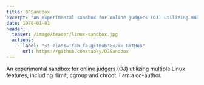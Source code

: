 ```yaml
---
title: OJSandbox
excerpt: "An experimental sandbox for online judgers (OJ) utilizing multiple Linux features, including rlimit, cgroup and chroot. I am a co-author."
date: 1970-01-01
header:
  teaser: /image/teaser/linux-sandbox.jpg
  actions:
    - label: "<i class='fab fa-github'></i> GitHub"
      url: https://github.com/taoky/OJSandbox
---
```


An experimental sandbox for online judgers (OJ) utilizing multiple Linux features, including rlimit, cgroup and chroot. I am a co-author.
